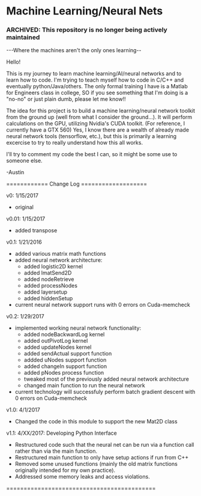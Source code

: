 # Machine Learning/Neural Nets
### ARCHIVED: This repository is no longer being actively maintained


---Where the machines aren't the only ones learning--

Hello!

  This is my journey to learn machine learning/AI/neural networks and to learn how to code. I'm trying to teach myself how to code in C/C++ and eventually python/Java/others. The only formal training I have is a Matlab for Engineers class
in college, SO if you see something that I'm doing is a "no-no" or just plain dumb, please let me know!!

  The idea for this project is to build a machine learning/neural network toolkit from the ground up (well from what I consider the ground...). It will perform calculations on the GPU, utilizing Nvidia's CUDA toolkit. (For reference, I currently have a GTX 560) Yes, I know there are a wealth of already made neural network tools (tensorflow, etc.), but this is primarily a learning excercise to try to really understand how this all works.

  I'll try to comment my code the best I can, so it might be some use to someone else.

-Austin


============ Change Log ===================

v0: 1/15/2017 
* original

v0.01: 1/15/2017	
* added transpose

v0.1: 1/21/2016		
* added various matrix math functions
* added neural network architecture:
	* added logistic2D kernel
	* added lmatSend2D
	* added nodeRetrieve
	* added processNodes
	* added layersetup
	* added hiddenSetup
* current neural network support runs with 0 errors on Cuda-memcheck

v0.2: 1/29/2017		
 * implemented working neural network functionality:
	* added nodeBackwardLog kernel
	* added outPivotLog kernel
	* added updateNodes kernel
	* added sendActual support function
	* addded uNodes support function
	* added changeIn support function
	* added pNodes process function
	* tweaked most of the previously added neural network architecture
	* changed main function to run the neural network
* current technology will successfuly perform batch gradient descent with 0 errors on Cuda-memcheck

v1.0: 4/1/2017
* Changed the code in this module to support the new Mat2D class

v1.1: 4/XX/2017: Developing Python Interface
* Restructured code such that the neural net can be run via a function call rather than via the main function.
* Restructured main function to only have setup actions if run from C++
* Removed some unused functions (mainly the old matrix functions originally intended for my own practice).
* Addressed some memory leaks and access violations.

===========================================

